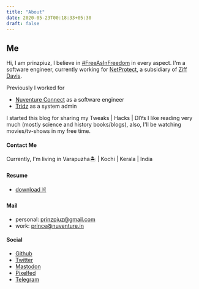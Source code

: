 ```yaml
---
title: "About"
date: 2020-05-23T00:18:33+05:30
draft: false
---
```


## Me

Hi, I am prinzpiuz, I believe in [#FreeAsInFreedom]() in every aspect.
I'm a software engineer, currently working for [NetProtect](https://netprotect.com/), a subsidiary of [Ziff Davis](https://www.ziffdavis.com/).

Previously I worked for

- [Nuventure Connect](https://nuventure.in/) as a software engineer
- [Tridz](https://tridz.com/) as a system admin

I started this blog for sharing my Tweaks | Hacks | DIYs
I like reading very much (mostly science and history books/blogs),
also, I'll be watching movies/tv-shows in my free time.

#### Contact Me

Currently, I'm living in Varapuzha🏝️ | Kochi | Kerala | India

#### Resume

- [download 🖹](/download/cv.pdf)

#### Mail

- personal: prinzpiuz@gmail.com
- work: prince@nuventure.in

#### Social

- [Github](http://github.com/prinzpiuz)
- [Twitter](https://twitter.com/prinzpiuz/)
- [Mastodon](https://aana.site/@prinzpiuz)
- [Pixelfed](https://pixelfed.social/prinzpiuz)
- [Telegram](https://t.me/prinzpiuz)
